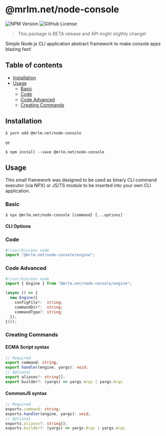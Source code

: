 # @mrlm.net/node-console

![NPM Version](https://img.shields.io/npm/v/@mrlm.net/node-console)
![GitHub License](https://img.shields.io/github/license/mrlm-net/node-console)


> This package is BETA release and API might sligthly change!

Simple Node.js CLI application abstract framework to make console apps blazing fast!

## Table of contents

- [Installation](#installation)
- [Usage](#usage)
  - [Basic](#basic)
  - [Code](#code)
  - [Code Advanced](#code-advanced)
  - [Creating Commands](#creating-commands)

## Installation

```shell
$ yarn add @mrlm.net/node-console
```

or 

```shell
$ npm install --save @mrlm.net/node-console
```

## Usage

This small framework was designed to be used as binary CLI command executor (via NPX) or JS/TS module to be inserted into your own CLI application.

### Basic 

```shell
$ npx @mrlm.net/node-console [command] [...options]
```

#### CLI Options

### Code

```typescript
#!/usr/bin/env node
import "@mrlm.net/node-console/engine";
```

### Code Advanced

```typescript
#!/usr/bin/env node
import { Engine } from "@mrlm.net/node-console/engine";

(async () => {
  new Engine({
    configFile?:  string;
    commandDir?:  string;
    commandType?: string;
  });
})();
```

### Creating Commands

#### ECMA Script syntax

```typescript
// Required
export command: string;
export handler(engine, yargs): void;
// Optional
export aliases?: string[];
export builder?: (yargs) => yargs.Args | yargs.Args
```

#### CommonJS syntax

```typescript
// Required
exports.command: string;
exports.handler(engine, yargs): void;
// Optional
exports.aliases?: string[];
exports.builder?: (yargs) => yargs.Args | yargs.Args
```